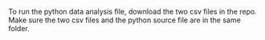 To run the python data analysis file, download the two csv files in the repo. Make sure the two csv files and the python source file are in the same folder. 
